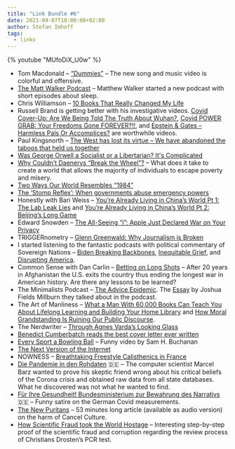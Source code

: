```yaml
---
title: "Link Bundle #6"
date: 2021-09-07T18:00:00+02:00
author: Stefan Imhoff
tags:
  - links
---
```


{% youtube "MUfoDiX_U0w" %}

- Tom Macdonald – [“Dummies”](https://youtu.be/MUfoDiX_U0w) – The new song and music video is colorful and offensive.
- [The Matt Walker Podcast](https://themattwalkerpodcast.buzzsprout.com/) – Matthew Walker started a new podcast with short episodes about sleep.
- Chris Williamson – [10 Books That Really Changed My Life](https://youtu.be/tKd_tzYmdGQ)
- Russell Brand is getting better with his investigative videos. [Covid Cover-Up: Are We Being Told The Truth About Wuhan?](https://youtu.be/GWPIhgknRhI), [Covid POWER GRAB: Your Freedoms Gone FOREVER?!!](https://youtu.be/Xyd-Y3spt4U), and [Epstein & Gates – Harmless Pals Or Accomplices?](https://youtu.be/eGsZMYiF20g) are worthwhile videos.
- Paul Kingsnorth – [The West has lost its virtue – We have abandoned the taboos that held us together](https://unherd.com/2021/08/why-the-west-will-collapse/)
- [Was George Orwell a Socialist or a Libertarian? It's Complicated](https://fee.org/articles/was-george-orwell-a-socialist-or-a-libertarian-its-complicated/)
- [Why Couldn’t Daenerys “Break the Wheel”?](https://youtu.be/D2aYRDMVitQ) – What does it take to create a world that allows the majority of individuals to escape poverty and misery.
- [Two Ways Our World Resembles “1984”](https://fee.org/articles/two-ways-our-world-resembles-1984/)
- [The ‘Stomp Reflex’: When governments abuse emergency powers](https://www.bbc.com/future/article/20210427-the-stomp-reflex-when-governments-abuse-emergency-powers)
- Honestly with Bari Weiss – [You’re Already Living in China’s World Pt 1: The Lab Leak Lies](https://www.honestlypod.com/podcast/episode/e434d3c9/youre-already-living-in-chinas-world-pt-1-the-lab-leak-lies) and [You’re Already Living in China’s World Pt 2: Beijing’s Long Game](https://www.honestlypod.com/podcast/episode/1bc00ae1/youre-already-living-in-chinas-world-pt-2-beijings-long-game)
- Edward Snowden – [The All-Seeing “i”: Apple Just Declared War on Your Privacy](https://edwardsnowden.substack.com/p/all-seeing-i)
- TRIGGERnometry – [Glenn Greenwald: Why Journalism is Broken](https://podcasts.apple.com/podcast/triggernometry/id1375568988?i=1000533125344)
- I started listening to the fantastic podcasts with political commentary of Sovereign Nations – [Biden Breaking Backbones](https://sovereignnations.com/2021/08/27/biden-breaking-backbones-public-occurrences-ep-16/), [Inequitable Grief](https://sovereignnations.com/2021/09/02/inequitable-grief-public-occurrences-ep-20/), and [Disrupting America](https://sovereignnations.com/2021/08/31/disrupting-america-public-occurrences-ep-18/).
- ‎Common Sense with Dan Carlin – [Betting on Long Shots](https://www.dancarlin.com/product/common-sense-322-betting-on-long-shots/) – After 20 years in Afghanistan the U.S. exits the country thus ending the longest war in American history. Are there any lessons to be learned?
- ‎The Minimalists Podcast – [The Advice Epidemic](https://www.theminimalists.com/podcast/#302). The [Essay](https://www.theminimalists.com/convince/) by Joshua Fields Millburn they talked about in the podcast.
- The Art of Manliness – [What a Man With 60,000 Books Can Teach You About Lifelong Learning and Building Your Home Library](https://www.artofmanliness.com/articles/lifetime-learners-guide-to-reading-learning/) and [How Moral Grandstanding Is Ruining Our Public Discourse](https://www.artofmanliness.com/articles/moral-grandstanding-podcast/).
- The Nerdwriter – [Through Agnes Varda’s Looking Glass](https://youtu.be/NNE-YaIgdzw)
- [Benedict Cumberbatch reads the best cover letter ever written](https://youtu.be/KAmEsI8f0es)
- [Every Sport a Bowling Ball](https://vimeo.com/587597297) – Funny video by Sam H. Buchanan
- [The Next Version of the Internet](https://joemccann.substack.com/p/the-next-version-of-the-internet)
- NOWNESS – [Breathtaking Freestyle Calisthenics in France](https://youtu.be/OSCgyK5-5ng)
- [Die Pandemie in den Rohdaten](https://youtu.be/nEPiOEkkWzg) 🇩🇪 – The computer scientist Marcel Barz wanted to prove his skeptic friend wrong about his critical beliefs of the Corona crisis and obtained raw data from all state databases. What he discovered was not what he wanted to find.
- [Für Ihre Gesundheit! Bundesministerium zur Bewahrung des Narrativs](https://youtu.be/1PmzkeV4EcQ) 🇩🇪 – Funny satire on the German Covid measurements.
- [The New Puritans](https://www.theatlantic.com/magazine/archive/2021/10/new-puritans-mob-justice-canceled/619818/) – 53 minutes long article (available as audio version) on the harm of Cancel Culture.
- [How Scientific Fraud took the World Hostage](https://www.goddeketal.com/how-scientific-fraud-took-the-world-hostage/) – Interesting step-by-step proof of the scientific fraud and corruption regarding the review process of Christians Drosten’s PCR test.
